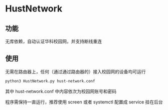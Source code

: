 # HustNetwork

## 功能

无库依赖，自动认证华科校园网，并支持断线重连

## 使用

无需在路由器上，任何（通过通过路由器的）接入校园网的设备均可运行

```bash
python3 HustNetwork.py hust-network.conf
```

其中 hust-network.conf 中内容依次为校园网账号和密码

程序需保持一直运行，推荐使用 screen 或者 systemctl 配置成 service 挂在后台
